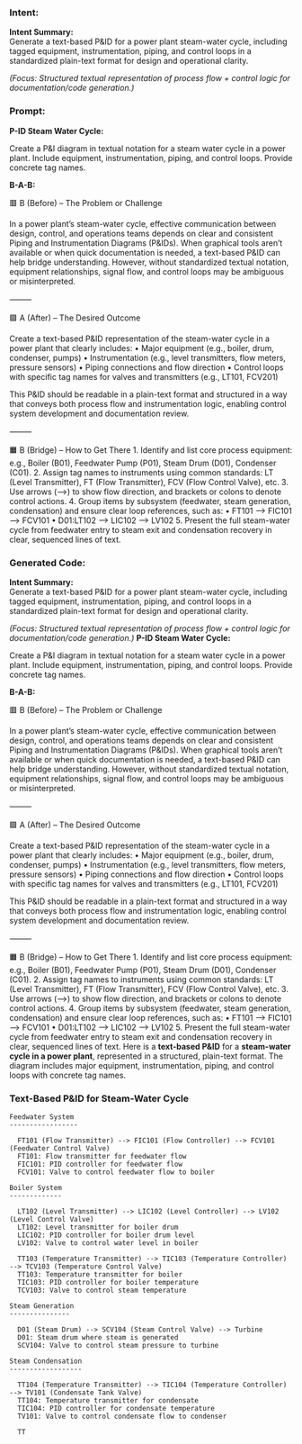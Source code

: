 ### Intent:
**Intent Summary:**  
Generate a text-based P&ID for a power plant steam-water cycle, including tagged equipment, instrumentation, piping, and control loops in a standardized plain-text format for design and operational clarity.  

*(Focus: Structured textual representation of process flow + control logic for documentation/code generation.)*

### Prompt:
**P-ID Steam Water Cycle:**

Create a P&I diagram in textual notation for a steam water cycle in a power plant. Include equipment, instrumentation, piping, and control loops. Provide concrete tag names.


**B-A-B:**

🟥 B (Before) – The Problem or Challenge

In a power plant’s steam-water cycle, effective communication between design, control, and operations teams depends on clear and consistent Piping and Instrumentation Diagrams (P&IDs). When graphical tools aren’t available or when quick documentation is needed, a text-based P&ID can help bridge understanding. However, without standardized textual notation, equipment relationships, signal flow, and control loops may be ambiguous or misinterpreted.

⸻

🟩 A (After) – The Desired Outcome

Create a text-based P&ID representation of the steam-water cycle in a power plant that clearly includes:
	•	Major equipment (e.g., boiler, drum, condenser, pumps)
	•	Instrumentation (e.g., level transmitters, flow meters, pressure sensors)
	•	Piping connections and flow direction
	•	Control loops with specific tag names for valves and transmitters (e.g., LT101, FCV201)

This P&ID should be readable in a plain-text format and structured in a way that conveys both process flow and instrumentation logic, enabling control system development and documentation review.

⸻

🟧 B (Bridge) – How to Get There
	1.	Identify and list core process equipment: e.g., Boiler (B01), Feedwater Pump (P01), Steam Drum (D01), Condenser (C01).
	2.	Assign tag names to instruments using common standards: LT (Level Transmitter), FT (Flow Transmitter), FCV (Flow Control Valve), etc.
	3.	Use arrows (-->) to show flow direction, and brackets or colons to denote control actions.
	4.	Group items by subsystem (feedwater, steam generation, condensation) and ensure clear loop references, such as:
	•	FT101 --> FIC101 --> FCV101
	•	D01:LT102 --> LIC102 --> LV102
	5.	Present the full steam-water cycle from feedwater entry to steam exit and condensation recovery in clear, sequenced lines of text.

### Generated Code:
**Intent Summary:**  
Generate a text-based P&ID for a power plant steam-water cycle, including tagged equipment, instrumentation, piping, and control loops in a standardized plain-text format for design and operational clarity.  

*(Focus: Structured textual representation of process flow + control logic for documentation/code generation.)*
**P-ID Steam Water Cycle:**

Create a P&I diagram in textual notation for a steam water cycle in a power plant. Include equipment, instrumentation, piping, and control loops. Provide concrete tag names.


**B-A-B:**

🟥 B (Before) – The Problem or Challenge

In a power plant’s steam-water cycle, effective communication between design, control, and operations teams depends on clear and consistent Piping and Instrumentation Diagrams (P&IDs). When graphical tools aren’t available or when quick documentation is needed, a text-based P&ID can help bridge understanding. However, without standardized textual notation, equipment relationships, signal flow, and control loops may be ambiguous or misinterpreted.

⸻

🟩 A (After) – The Desired Outcome

Create a text-based P&ID representation of the steam-water cycle in a power plant that clearly includes:
	•	Major equipment (e.g., boiler, drum, condenser, pumps)
	•	Instrumentation (e.g., level transmitters, flow meters, pressure sensors)
	•	Piping connections and flow direction
	•	Control loops with specific tag names for valves and transmitters (e.g., LT101, FCV201)

This P&ID should be readable in a plain-text format and structured in a way that conveys both process flow and instrumentation logic, enabling control system development and documentation review.

⸻

🟧 B (Bridge) – How to Get There
	1.	Identify and list core process equipment: e.g., Boiler (B01), Feedwater Pump (P01), Steam Drum (D01), Condenser (C01).
	2.	Assign tag names to instruments using common standards: LT (Level Transmitter), FT (Flow Transmitter), FCV (Flow Control Valve), etc.
	3.	Use arrows (-->) to show flow direction, and brackets or colons to denote control actions.
	4.	Group items by subsystem (feedwater, steam generation, condensation) and ensure clear loop references, such as:
	•	FT101 --> FIC101 --> FCV101
	•	D01:LT102 --> LIC102 --> LV102
	5.	Present the full steam-water cycle from feedwater entry to steam exit and condensation recovery in clear, sequenced lines of text.
Here is a **text-based P&ID** for a **steam-water cycle in a power plant**, represented in a structured, plain-text format. The diagram includes major equipment, instrumentation, piping, and control loops with concrete tag names.

### Text-Based P&ID for Steam-Water Cycle

```
Feedwater System
-----------------

  FT101 (Flow Transmitter) --> FIC101 (Flow Controller) --> FCV101 (Feedwater Control Valve)
  FT101: Flow transmitter for feedwater flow
  FIC101: PID controller for feedwater flow
  FCV101: Valve to control feedwater flow to boiler

Boiler System
-------------

  LT102 (Level Transmitter) --> LIC102 (Level Controller) --> LV102 (Level Control Valve)
  LT102: Level transmitter for boiler drum
  LIC102: PID controller for boiler drum level
  LV102: Valve to control water level in boiler

  TT103 (Temperature Transmitter) --> TIC103 (Temperature Controller) --> TCV103 (Temperature Control Valve)
  TT103: Temperature transmitter for boiler
  TIC103: PID controller for boiler temperature
  TCV103: Valve to control steam temperature

Steam Generation
---------------

  D01 (Steam Drum) --> SCV104 (Steam Control Valve) --> Turbine
  D01: Steam drum where steam is generated
  SCV104: Valve to control steam pressure to turbine

Steam Condensation
------------------

  TT104 (Temperature Transmitter) --> TIC104 (Temperature Controller) --> TV101 (Condensate Tank Valve)
  TT104: Temperature transmitter for condensate
  TIC104: PID controller for condensate temperature
  TV101: Valve to control condensate flow to condenser

  TT

